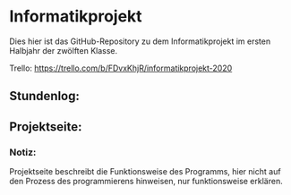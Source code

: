 # Informatikprojekt
Dies hier ist das GitHub-Repository zu dem Informatikprojekt im ersten Halbjahr der zwölften Klasse.

Trello: https://trello.com/b/FDvxKhjR/informatikprojekt-2020


## Stundenlog:


## Projektseite:

### Notiz:
Projektseite beschreibt die Funktionsweise des Programms, hier nicht auf den Prozess des programmierens hinweisen, nur funktionsweise erklären.
